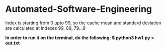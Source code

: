 # Automated-Software-Engineering

Index is starting from 0 upto 99, so the cache mean and standard deviation are calculated at indexes 99, 89, 79...9

<b/> In order to run it on the terminal, do the following:
$ python3 hw1.py > out.txt
